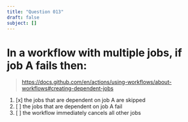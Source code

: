 ```yaml
---
title: "Question 013"
draft: false
subject: []
---
```


# In a workflow with multiple jobs, if job A fails then:
> https://docs.github.com/en/actions/using-workflows/about-workflows#creating-dependent-jobs
1. [x] the jobs that are dependent on job A are skipped
1. [ ] the jobs that are dependent on job A fail
1. [ ] the workflow immediately cancels all other jobs
